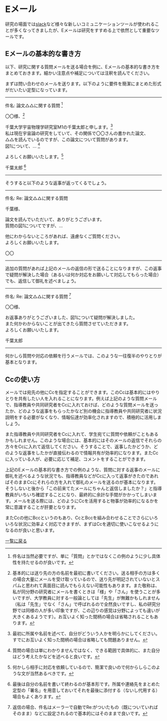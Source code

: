 # Eメール

研究の場面では[slack](slack.md)など様々な新しいコミュニケーションツールが使われることが多くなってきましたが、Eメールは研究をすすめる上で依然として重要なツールです。

## Eメールの基本的な書き方

以下、研究に関する質問メールを送る場合を例に、Eメールの基本的な書き方をまとめておきます。細かい注意点や補足については注釈を読んでください。

まずは問い合わせのメールを送ります。以下のように要件を簡潔にまとめた形式がだいたい定型になっています。

***
件名: 論文△△に関する質問 [^1]

〇〇様、[^2]
<br>

千葉大学宇宙物理学研究室M1の千葉太郎と申します。[^3]<br>
私は現在宇宙論の研究をしていて、その関係で〇〇さんの書かれた論文、<br>
△△を読んでいるのですが、この論文について質問があります。<br>
図1について、... [^4] <br>

よろしくお願いいたします。[^5] <br>

千葉太郎 [^6]
***

[^1]: 件名は当然必要ですが、単に「質問」とかではなくこの例のように少し具体性を持たせるのが良いです。
[^2]: 基本的には送り先の方の名前を最初に書いてください。送る相手の方は多くの場合大量にメールを受け取っているので、送り先が明記されていないとスパムと思われて真面目に読んでもらえない可能性もあります。また敬称は、私が同分野の研究者にメールを書くときは「様」や「さん」を使うことが多いですが、大学教員に対する一般論としては「先生」が無難かもしれません（私は「先生」でなく「さん」で呼ばれるので全然良いですし、私の研究分野では同様の人が多い印象ですが、この辺りの感覚は分野によっても違いが大きくあるようです）。お互いよく知った間柄の場合は省略されることもあります。
[^3]: 最初に所属や名前を述べて、自分がどういう人かを明らかにしてください。すでにお互いよく知った間柄の場合は省略しても問題ありません。
[^4]: 質問の場合は単にわかりませんではなく、できる範囲で具体的に、また自分はどう考えたかなどを述べると良いです。
[^5]: 何かしら相手に対応を依頼しているので、簡潔で良いので何からしらこのような文が当然あるべきです。
[^6]: 最後は自分の名前を書いて終わるのが基本形です。所属や連絡先をまとめた定型の「署名」を用意しておいてそれを最後に添付する（ないし代用する）場合もよくあります。

そうすると以下のような返事が返ってくるでしょう。

***
件名: Re: 論文△△に関する質問

千葉様、
<br>

論文を読んでいただいて、ありがとうございます。<br>
質問の図1についてですが、...<br>

他にわからないところがあれば、遠慮なくご質問ください。<br>
よろしくお願いいたします。<br>

〇〇
***

追加の質問があれば上記のメールの返信の形で送ることになりますが、この返事で疑問が解決した場合（あるいは何か対応をお願いして対応してもらった場合）でも、返信して御礼を述べましょう。

***
件名: Re: 論文△△に関する質問 [^7]

〇〇様、
<br>

お返事ありがとうございました、図1について疑問が解決しました。<br>
また何かわからないことが出てきたら質問させていただきます。<br>
よろしくお願いいたします。<br>

千葉太郎
***

[^7]: 返信の場合、件名はメーラーで自動でRe:がついたもの（既についていればそのまま）などに設定されるので基本的にはそのままで良いです。

何かしら質問や対応の依頼を行うメールでは、このような一往復半のやりとりが基本となります。

## Ccの使い方

メールでは宛先の他にCcを指定することができます。このCcは基本的にはやりとりを共有したい人を入れることになります。例えば上記のような質問メールで、指導教員や共同研究者をCcに入れておけば、どのような質問メールを送ったか、どのような返事をもらったかなど別の機会に指導教員や共同研究者に状況説明をする必要がなくなり、情報伝達が効率化されますので、積極的に活用しましょう。

また指導教員や共同研究者をCcに入れて、学生宛てに質問や依頼がこともあるかもしれません。このような場合には、基本的にはそのメールの返信でそれらの方々をCcに入れて返信してください。そうすることで、返事したかどうか、どのような返事をしたかが直接伝わるので情報共有が効率的になります。またCcに入っている人が、必要に応じて補足、コメントをすることができます。

上記のEメールの基本的な書き方での例のような、質問に対する返事のメールに御礼を述べるような状況でも、指導教員などがCcに入って返事がきたのであればそのままCcにそれらの方を入れて御礼のメールを送るのが基本になります。そうしないと後から「この前来てたメールにちゃんと返信しましたか？」と指導教員がいちいち確認することになり、最終的に余計な手間がかかってしまいます。メールを送る際には、どのようにCcを活用すると物事が効率的になるかを常に意識することが肝要となります。

またCcの他にBccというのもあり、CcとBccを組み合わせることでさらにいろいろな状況に効率よく対応できますが、まずはCcを適切に使いこなせるようになるのが良いと思います。

[一覧に戻る](README.md)


